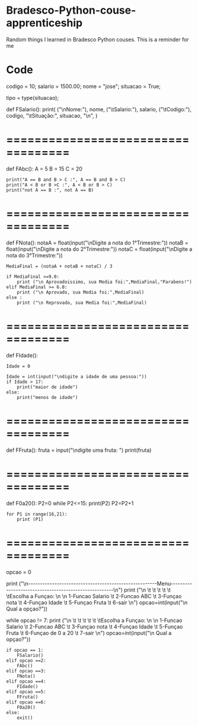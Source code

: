 # Bradesco-Python-couse-apprenticeship

Random things I learned in Bradesco Python couses. This is a reminder for me 



# Code 

codigo = 10;
salario = 1500.00;
nome = "jose";
situacao = True;

tipo = type(situacao);

def FSalario():
    print(
    ("\nNome:"),
    nome,
    ("\tSalario:"),
    salario,
    ("\tCodigo:"),
    codigo,
    "\tSituação:",
    situacao,
    "\n",
)


# ===================================
def FAbc():
    A = 5
    B = 15
    C = 20

    print("A == B and B > C :", A == B and B > C)
    print("A < B or B >C :", A < B or B > C)
    print("not A == B :", not A == B)


# ===================================
def FNota():
    notaA = float(input("\nDigite a nota do 1°Trimestre:"))
    notaB = float(input("\nDigite a nota do 2°Trimestre:"))
    notaC = float(input("\nDigite a nota do 3°Trimestre:"))

    MediaFinal = (notaA + notaB + notaC) / 3

    if MediaFinal >=9.0: 
        print ("\n Aprovadoissimo, sua Media foi:",MediaFinal,"Parabens!")
    elif MediaFinal >= 6.0:
        print ("\n Aprovado, sua Media foi:",MediaFinal)
    else :
        print ("\n Reprovado, sua Media foi:",MediaFinal)


# ===================================
def FIdade():

    Idade = 0

    Idade = int(input("\ndigite a idade de uma pessoa:"))
    if Idade > 17:
        print("maior de idade")
    else:
        print("menos de idade")


# ===================================
def FFruta():
    fruta = input("\ndigite uma fruta: ")
    print(fruta)

# ===================================
def F0a20():
    P2=0
    while P2<=15:
        print(P2)
        P2=P2+1 

    for P1 in range(16,21):
        print (P1)
 

# ===================================
opcao = 0
    
print ("\n------------------------------------------------------Menu------------------------------------------------------\n")
print ("\n  \t \t \t \t \t \tEscolha a Funçao: \n \n 1-Funcao Salario \t 2-Funcao ABC \t 3-Funçao nota \t 4-Funçao Idade \t 5-Funçao Fruta \t 6-sair \n")
opcao=int(input("\n Qual a opçao?"))

while opcao != 7:
    print ("\n  \t \t \t \t \t \tEscolha a Funçao: \n \n 1-Funcao Salario \t 2-Funcao ABC \t 3-Funçao nota \t 4-Funçao Idade \t 5-Funçao Fruta \t 6-Funçao de 0 a 20 \t 7-sair \n")
    opcao=int(input("\n Qual a opçao?"))

    if opcao == 1:
        FSalario()
    elif opcao ==2:
        FAbc()
    elif opcao ==3:
        FNota()
    elif opcao ==4:
        FIdade()
    elif opcao ==5:
        FFruta()
    elif opcao ==6:
        F0a20()
    else:
        exit()

